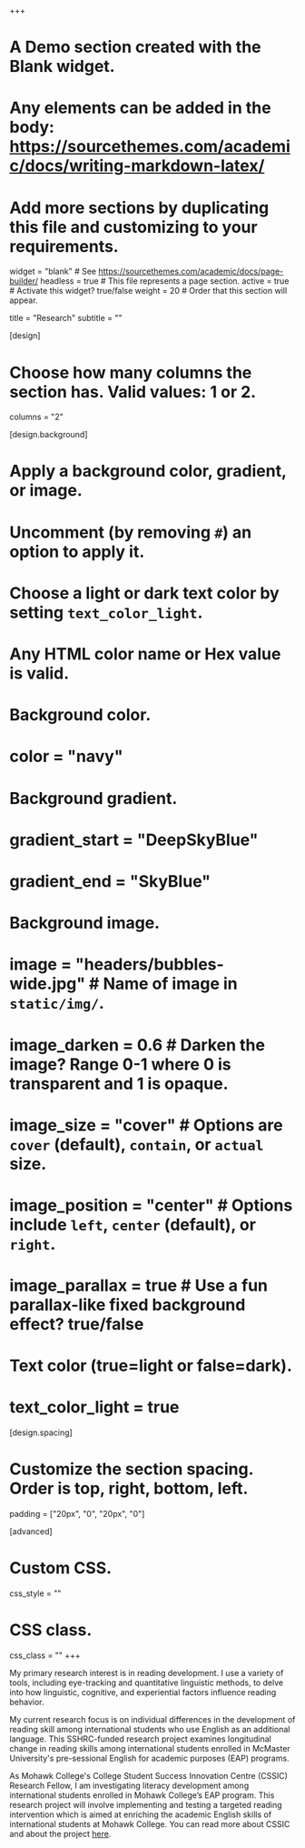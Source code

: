 +++
# A Demo section created with the Blank widget.
# Any elements can be added in the body: https://sourcethemes.com/academic/docs/writing-markdown-latex/
# Add more sections by duplicating this file and customizing to your requirements.

widget = "blank"  # See https://sourcethemes.com/academic/docs/page-builder/
headless = true  # This file represents a page section.
active = true  # Activate this widget? true/false
weight = 20  # Order that this section will appear.

title = "Research"
subtitle = ""

[design]
  # Choose how many columns the section has. Valid values: 1 or 2.
  columns = "2"

[design.background]
  # Apply a background color, gradient, or image.
  #   Uncomment (by removing `#`) an option to apply it.
  #   Choose a light or dark text color by setting `text_color_light`.
  #   Any HTML color name or Hex value is valid.

  # Background color.
  # color = "navy"
  
  # Background gradient.
  # gradient_start = "DeepSkyBlue"
  # gradient_end = "SkyBlue"
  
  # Background image.
  # image = "headers/bubbles-wide.jpg"  # Name of image in `static/img/`.
  # image_darken = 0.6  # Darken the image? Range 0-1 where 0 is transparent and 1 is opaque.
  # image_size = "cover"  #  Options are `cover` (default), `contain`, or `actual` size.
  # image_position = "center"  # Options include `left`, `center` (default), or `right`.
  # image_parallax = true  # Use a fun parallax-like fixed background effect? true/false

  # Text color (true=light or false=dark).
  # text_color_light = true

[design.spacing]
  # Customize the section spacing. Order is top, right, bottom, left.
  padding = ["20px", "0", "20px", "0"]

[advanced]
 # Custom CSS. 
 css_style = ""
 
 # CSS class.
 css_class = ""
+++

My primary research interest is in reading development. I use a variety of tools, including eye-tracking and quantitative linguistic methods, to delve into how linguistic, cognitive, and experiential factors influence reading behavior. 

My current research focus is on individual differences in the development of reading skill among international students who use English as an additional language. This SSHRC-funded research project examines longitudinal change in reading skills among international students enrolled in McMaster University's pre-sessional English for academic purposes (EAP) programs. 

As Mohawk College's College Student Success Innovation Centre (CSSIC) Research Fellow, I am investigating literacy development among international students enrolled in Mohawk College’s EAP program. This research project will involve implementing and testing a targeted reading intervention which is aimed at enriching the academic English skills of international students at Mohawk College. You can read more about CSSIC and about the project [here](https://www.mohawkcollege.ca/college-student-success-innovation-centre/cssic-research-fellow).


<!---
My research delves into how linguistic, cognitive, and experiential factors influence reading behavior. I use a variety of experimental methods (e.g., eye-tracking, corpus linguistics) and statistical tools to study how reading skill is shaped by individual cognitive and linguistic abilities. Within this larger framework, my research is dedicated to moving beyond studying the linguistic behaviour of <em>WEIRD</em> (<em>Western</em>, <em>Educated</em>, <em>Industrialized</em>, <em>Rich</em>, and <em>Democratic</em>) populations. Examples of this research include eye-movement studies of reading in non-college bound adults and corpus studies of linguistic phenomena across varieties of English. My current research uses eye-tracking to understand English reading development of ESL students enrolled in an academic bridging program.
-->
